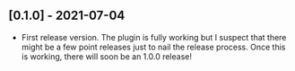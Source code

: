 ## [0.1.0] - 2021-07-04
- First release version. The plugin is fully working but I suspect that there might be a few point releases just to nail the release process. Once this is working, there will soon be an 1.0.0 release!
